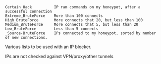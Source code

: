     Certain_Hack          IP ran commands on my honeypot, after a successful connection  
    Extreme_BruteForce    More than 100 connects  
    High_BruteForce       More connects that 20, but less than 100  
    Medium_BruteForce     More connects that 5, but less than 20  
    Low_BruteForce        Less than 5 connects  
    _Source-BruteForce    IPs connected to my honeypot, sorted by number of new connections.

Various lists to be used with an IP blocker.

IPs are not checked against VPN/proxy/other tunnels
